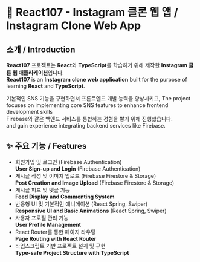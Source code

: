 # 📸 React107 - Instagram 클론 웹 앱 / Instagram Clone Web App

## 소개 / Introduction

**React107** 프로젝트는 **React**와 **TypeScript**를 학습하기 위해 제작한 **Instagram 클론 웹 애플리케이션**입니다.  
**React107** is an **Instagram clone web application** built for the purpose of learning **React** and **TypeScript**.  

기본적인 SNS 기능을 구현하면서 프론트엔드 개발 능력을 향상시키고, 
The project focuses on implementing core SNS features to enhance frontend development skills  
Firebase와 같은 백엔드 서비스를 통합하는 경험을 쌓기 위해 진행했습니다.  
 and gain experience integrating backend services like Firebase.

## ✨ 주요 기능 / Features

- 회원가입 및 로그인 (Firebase Authentication)  
  **User Sign-up and Login** (Firebase Authentication)
- 게시글 작성 및 이미지 업로드 (Firebase Firestore & Storage)  
  **Post Creation and Image Upload** (Firebase Firestore & Storage)
- 게시글 피드 및 댓글 기능  
  **Feed Display and Commenting System**
- 반응형 UI 및 기본적인 애니메이션 (React Spring, Swiper)  
  **Responsive UI and Basic Animations** (React Spring, Swiper)
- 사용자 프로필 관리 기능  
  **User Profile Management**
- React Router를 통한 페이지 라우팅  
  **Page Routing with React Router**
- 타입스크립트 기반 프로젝트 설계 및 구현  
  **Type-safe Project Structure with TypeScript**
